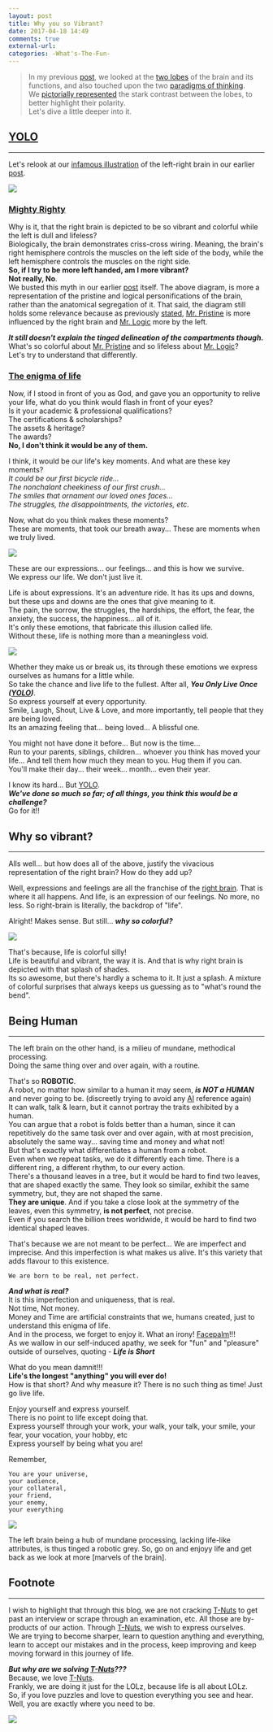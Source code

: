 ```yaml
---
layout: post
title: Why you so Vibrant?
date: 2017-04-18 14:49
comments: true
external-url:
categories: -What's-The-Fun-
---
```


>In my previous [post](/blog/2017/03/18/pristine-logical-brain/), we looked at the [two lobes](/blog/2017/03/17/leftbrain-rightbrain/) of the brain and its functions, and also touched upon the two [paradigms of thinking](/blog/2017/03/18/pristine-logical-brain/#left-right-myth-revisited).<br>
We [pictorially represented](/blog/2017/03/17/leftbrain-rightbrain/#the-left-brain-vs-right-brain-theory) the stark contrast between the lobes, to better highlight their polarity.<br>
Let's dive a little deeper into it.

## [YOLO](https://en.wikipedia.org/wiki/YOLO_(aphorism))
<hr>

Let's relook at our [infamous illustration](/blog/2017/03/17/leftbrain-rightbrain/#the-left-brain-vs-right-brain-theory) of the left-right brain in our earlier [post](/blog/2017/03/17/leftbrain-rightbrain/).

<img src="/assets/2017-03-17/grey-color.jpg">

### <u>Mighty Righty</u>
Why is it, that the right brain is depicted to be so vibrant and colorful while the left is dull and lifeless?<br>
Biologically, the brain demonstrates criss-cross wiring. Meaning, the brain's right hemisphere controls the muscles on the left side of the body, while the left hemisphere controls the muscles on the right side.<br>
**So, if I try to be more left handed, am I more vibrant?**<br>
**Not really, No**.<br>
We busted this myth in our earlier [post](/blog/2017/03/17/leftbrain-rightbrain/#the-myth) itself. The above diagram, is more a representation of the pristine and logical personifications of the brain, rather than the anatomical segregation of it. That said, the diagram still holds some relevance because as previously [stated](/blog/2017/03/18/pristine-logical-brain/#left-right-myth-revisited), [Mr. Pristine](/blog/2017/03/18/pristine-logical-brain/#who-is-who) is more influenced by the right brain and [Mr. Logic](/blog/2017/03/18/pristine-logical-brain/#who-is-who) more by the left.<br>

_**It still doesn't explain the tinged delineation of the compartments though.**_<br>
What's so colorful about [Mr. Pristine](/blog/2017/03/18/pristine-logical-brain/#who-is-who) and so lifeless about [Mr. Logic](/blog/2017/03/18/pristine-logical-brain/#who-is-who)?<br>
Let's try to understand that differently.<br>

### <u>The enigma of life</u>
Now, if I stood in front of you as God, and gave you an opportunity to relive your life, what do you think would flash in front of your eyes?<br>
Is it your academic & professional qualifications?<br>
The certifications & scholarships?<br>
The assets & heritage?<br>
The awards?<br>
**No, I don't think it would be any of them.**<br>

I think, it would be our life's key moments. And what are these key moments?<br>
<i>It could be our first bicycle ride...<br>
The nonchalant cheekiness of our first crush...<br>
The smiles that ornament our loved ones faces...<br>
The struggles, the disappointments, the victories, etc.</i><br>

Now, what do you think makes these moments?<br>
These are moments, that took our breath away... These are moments when we truly lived.<br>

<img src="/assets/2017-04-18/life.jpg">

These are our expressions... our feelings... and this is how we survive.<br>
We express our life. We don't just live it.<br>

Life is about expressions. It's an adventure ride. It has its ups and downs, but these ups and downs are the ones that give meaning to it.<br>
The pain, the sorrow, the struggles, the hardships, the effort, the fear, the anxiety, the success, the happiness... all of it.<br>
It's only these emotions, that fabricate this illusion called life.<br>
Without these, life is nothing more than a meaningless void.<br>

<img src="/assets/2017-04-18/upsDowns.jpg">

Whether they make us or break us, its through these emotions we express ourselves as humans for a little while.<br>
So take the chance and live life to the fullest. After all, _**You Only Live Once ([YOLO](https://en.wikipedia.org/wiki/YOLO_(aphorism)))**_.<br>
So express yourself at every opportunity.<br>
Smile, Laugh, Shout, Live & Love, and more importantly, tell people that they are being loved.<br>
Its an amazing feeling that... being loved... A blissful one.

You might not have done it before... But now is the time...<br>
Run to your parents, siblings, children... whoever you think has moved your life... And tell them how much they mean to you. Hug them if you can.<br>
You'll make their day... their week... month... even their year.

I know its hard... But [YOLO](https://en.wikipedia.org/wiki/YOLO_(aphorism)).<br>
_**We've done so much so far; of all things, you think this would be a challenge?**_<br>
Go for it!!

## Why so vibrant?
<hr>

Alls well... but how does all of the above, justify the vivacious representation of the right brain? How do they add up?<br>

Well, expressions and feelings are all the franchise of the [right brain](/blog/2017/03/17/leftbrain-rightbrain/#the-right-brain). That is where it all happens. And life, is an expression of our feelings. No more, no less. So right-brain is literally, the backdrop of "life".

Alright! Makes sense. But still... _**why so colorful?**_

<img src="/assets/2017-04-18/whySoVibrant.jpg">

That's because, life is colorful silly!<br>
Life is beautiful and vibrant, the way it is. And that is why right brain is depicted with that splash of shades.<br>
Its so awesome, but there's hardly a schema to it. It just a splash. A mixture of colorful surprises that always keeps us guessing as to "what's round the bend".

## Being Human
<hr>

The left brain on the other hand, is a milieu of mundane, methodical processing.<br>
Doing the same thing over and over again, with a routine.<br>

That's so **ROBOTIC**.<br>
A robot, no matter how similar to a human it may seem, _**is NOT a HUMAN**_ and never going to be. (discreetly trying to avoid any [AI](https://en.wikipedia.org/wiki/Artificial_intelligence) reference again)<br>
It can walk, talk & learn, but it cannot portray the traits exhibited by a human.<br>
You can argue that a robot is folds better than a human, since it can repetitively do the same task over and over again, with at most precision, absolutely the same way... saving time and money and what not!<br>
But that's exactly what differentiates a human from a robot.<br>
Even when we repeat tasks, we do it differently each time. There is a different ring, a different rhythm, to our every action.<br>
There's a thousand leaves in a tree, but it would be hard to find two leaves, that are shaped exactly the same. They look so similar, exhibit the same symmetry, but, they are not shaped the same.<br>
**They are unique**.
And if you take a close look at the symmetry of the leaves, even this symmetry, **is not perfect**, not precise.<br>
Even if you search the billion trees worldwide, it would be hard to find two identical shaped leaves.<br>

That's because we are not meant to be perfect... We are imperfect and imprecise. And this imperfection is what makes us alive. It's this variety that adds flavour to this existence.<br>
```
We are born to be real, not perfect.
```

_**And what is real?**_<br>
It is this imperfection and uniqueness, that is real.<br>
Not time, Not money.<br>
Money and Time are artificial constraints that we, humans created, just to understand this enigma of life.<br>
And in the process, we forget to enjoy it. What an irony! [Facepalm](https://en.wikipedia.org/wiki/Facepalm)!!!<br>
As we wallow in our self-induced apathy, we seek for "fun" and "pleasure" outside of ourselves, quoting - _**Life is Short**_

What do you mean damnit!!!<br>
**Life's the longest "anything" you will ever do!**<br>
How is that short? And why measure it? There is no such thing as time! Just go live life.<br>

Enjoy yourself and express yourself.<br>
There is no point to life except doing that.<br>
Express yourself through your work, your walk, your talk, your smile, your fear, your vocation, your hobby, etc<br>
Express yourself by being what you are!

Remember,<br>
```
You are your universe,
your audience,
your collateral,
your friend,
your enemy,
your everything
```

<img src="/assets/2017-04-18/universe.jpg">

The left brain being a hub of mundane processing, lacking life-like attributes, is thus tinged a robotic grey.
So, go on and enjoyy life and get back as we look at more [marvels of the brain].

## Footnote
<hr>

I wish to highlight that through this blog, we are not cracking [T-Nuts](/blog/2017/02/21/technical-nuts/) to get past an interview or scrape through an examination, etc. All those are by-products of our action. Through [T-Nuts](/blog/2017/02/21/technical-nuts/), we wish to express ourselves.<br>
We are trying to become sharper, learn to question anything and everything, learn to accept our mistakes and in the process, keep improving and keep moving forward in this journey of life.<br>

_**But why are we solving [T-Nuts](/blog/2017/02/21/technical-nuts/)???**_<br>
Because, we love [T-Nuts](/blog/2017/02/21/technical-nuts/).<br>
Frankly, we are doing it just for the LOLz, because life is all about LOLz.<br>
So, if you love puzzles and love to question everything you see and hear. Well, you are exactly where you need to be.

<img src="/assets/2017-04-18/lifeNoProblem.jpg">


